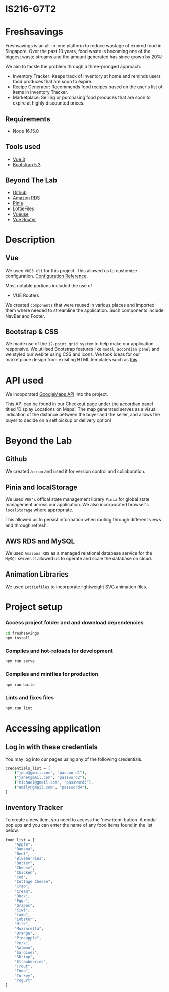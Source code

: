 # IS216-G7T2
# Freshsavings
Freshsavings is an all-in-one platform to reduce wastage of expired food in Singapore. Over the past 10 years, food waste is becoming one of the biggest waste streams and the amount generated has since grown by 20%! 

We aim to tackle the problem through a three-pronged approach:  
- Inventory Tracker: Keeps track of inventory at home and reminds users food produces that are soon to expire.
- Recipe Generator: Recommends food recipes based on the user's list of items in Inventory Tracker. 
- Marketplace: Selling or purchasing food produces that are soon to expire at highly discounted prices. 

## Requirements
- Node 16.15.0

## Tools used
- [Vue 3](https://vuejs.org/guide/introduction.html)
- [Bootstrap 5.3](https://getbootstrap.com/docs/5.3/getting-started/introduction/)

## Beyond The Lab
- [Github](https://github.com/)
- [Amazon RDS](https://aws.amazon.com/rds/)
- [Pinia](https://pinia.vuejs.org/introduction.html)
- [LottieFiles](https://lottiefiles.com/)
- [Vueuse](https://vueuse.org/)
- [Vue Router](https://router.vuejs.org/)

# Description

## Vue
We used `VUE3 cli` for this project. This allowed us to customize configuration. [Configuration Reference](https://cli.vuejs.org/config/).

Most notable portions included the use of 
- VUE Routers

We created `components` that were reused in various places and imported them where needed to streamline the application. Such components include NavBar and Footer. 

## Bootstrap & CSS
We made use of the `12-point grid system` to help make our application responsive. We utilised Bootstrap features like `modal`, `accordian panel` and we styled our webite using CSS and icons. We took ideas for our marketplace design from exisiting HTML templates such as [this](https://startbootstrap.com/template/shop-homepage).

# API used
We incoporated [GoogleMaps API](https://developers.google.com/maps) into the project.

This API can be found in our Checkout page under the accordian panel titled 'Display Locations on  Maps'. The map generated serves as a visual indication of the distance between the buyer and the seller, and allows the buyer to decide on a self pickup or delivery option! 

# Beyond the Lab

## Github
We created a `repo` and used it for version control and collaboration. 

## Pinia and localStorage
We used `VUE's` offical state management library `Pinia` for global state management across our application. We also incorporated browser's `localStorage` where appropriate.

This allowed us to persist information when routing through different views and through refresh.

## AWS RDS and MySQL
We used `Amazons RDS` as a managed relational database service for the `MySQL` server. It allowed us to operate and scale the database on cloud. 

## Animation Libraries
We used `Lottiefiles` to incorporate lightweight SVG animation files.

# Project setup
### Access project folder and and download dependencies

```sh
cd freshsavings
npm install
```


### Compiles and hot-reloads for development
```sh
npm run serve
```

### Compiles and minifies for production
```sh
npm run build
```

### Lints and fixes files
```sh
npm run lint
```
# Accessing application

## Log in with these credentials
You may log into our pages using any of the following credentials.
```sh
credentials_list = [
    ("john@gmail.com", "password1"),
    ("jane@gmail.com", "password2"),
    ("michael@gmail.com", "password3"),
    ("emily@gmail.com", "password4"),
]
```

## Inventory Tracker
To create a new item, you need to access the 'new item' button. 
A modal pop ups and you can enter the name of any food items found in the list below. 

```sh
food_list = [
    "Apple",
    "Banana",
    "Beef",
    "Blueberries",
    "Butter",
    "Cheese",
    "Chicken",
    "Cod",
    "Cottage Cheese",
    "Crab",
    "Cream",
    "Duck",
    "Eggs",
    "Grapes",
    "Kiwi",
    "Lamb",
    "Lobster",
    "Milk",
    "Mozzarella",
    "Orange",
    "Pineapple",
    "Pork",
    "Salmon",
    "Sardines",
    "Shrimp",
    "Strawberries",
    "Trout",
    "Tuna",
    "Turkey",
    "Yogurt"
]
```


